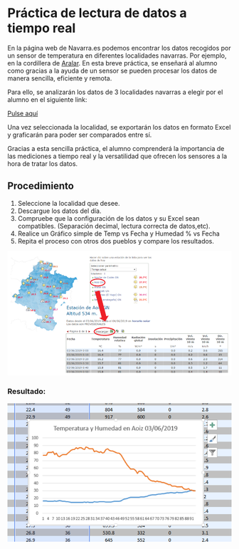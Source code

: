 # Práctica de lectura de datos a tiempo real 

En la página web de Navarra.es podemos encontrar los datos recogidos por un sensor de temperatura en diferentes localidades navarras. Por ejemplo, en la cordillera de [Aralar](http://meteo.navarra.es/estaciones/estacion_datos_m.cfm?idestacion=22&fecha_desde=03/06/2019&fecha_hasta=04/06/2019&p_10=1&p_10=2&p_10=3&p_10=4&p_10=11&p_10=6&p_10=7). En esta breve práctica, se enseñará al alumno como gracias a la ayuda de un sensor se pueden procesar los datos de manera sencilla, eficiente y remota.

Para ello, se analizarán los datos de 3 localidades navarras a elegir por el alumno en el siguiente link:

[Pulse aquí](http://meteo.navarra.es/estaciones/mapasdatostiemporeal.cfm)

Una vez seleccionada la localidad, se exportarán los datos en formato Excel y graficarán para poder ser comparados entre sí.

Gracias a esta  sencilla práctica, el alumno comprenderá la importancia de las mediciones a tiempo real y la versatilidad que ofrecen los sensores a la hora de tratar los datos.

## Procedimiento

1. Seleccione la localidad que desee.
2. Descargue los datos del día.
3. Compruebe que la configuración de los datos y su Excel sean compatibles. (Separación decimal, lectura correcta de datos,etc).
4. Realice un Gráfico simple de Temp vs Fecha y Humedad % vs Fecha
5. Repita el proceso con otros dos pueblos y compare los resultados.

![alt text](Foto_Practica_IoT.PNG)

### Resultado:

![alt text](Ejemplo_Practica_IoT.PNG)

